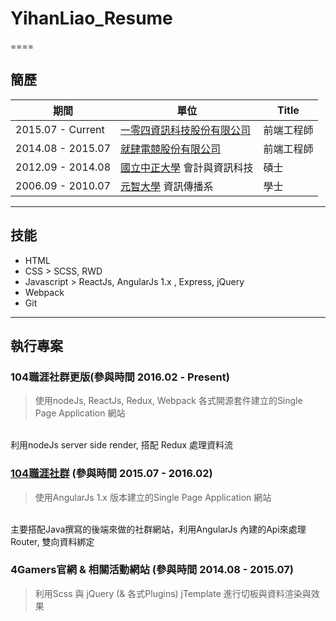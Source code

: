 # YihanLiao_Resume

====

## 簡歷
| 期間               | 單位     | Title   |
|-------------------|----------|---------|
| 2015.07 - Current | [一零四資訊科技股份有限公司](https://www.104.com.tw/)| 前端工程師 |
| 2014.08 - 2015.07 | [就肆電競股份有限公司](https://www.4gamers.com.tw/) | 前端工程師 |
| 2012.09 - 2014.08 | [國立中正大學](https://www.ccu.edu.tw/) 會計與資訊科技 | 碩士 |
| 2006.09 - 2010.07 | [元智大學](http://www.yzu.edu.tw/) 資訊傳播系 | 學士 |

-----

## 技能
* HTML
* CSS > SCSS, RWD
* Javascript > ReactJs, AngularJs 1.x , Express, jQuery
* Webpack
* Git

-----

## 執行專案

### 104職涯社群更版(參與時間 2016.02 - Present)
> 使用nodeJs, ReactJs, Redux, Webpack 各式開源套件建立的Single Page Application 網站
<br/>
利用nodeJs server side render, 搭配 Redux 處理資料流

### [104職涯社群](http://plus.104.com.tw) (參與時間 2015.07 - 2016.02)
> 使用AngularJs 1.x 版本建立的Single Page Application 網站
<br />
主要搭配Java撰寫的後端來做的社群網站，利用AngularJs 內建的Api來處理Router, 雙向資料綁定

### 4Gamers官網 & 相關活動網站 (參與時間 2014.08 - 2015.07)
> 利用Scss 與 jQuery (& 各式Plugins) jTemplate 進行切板與資料渲染與效果

